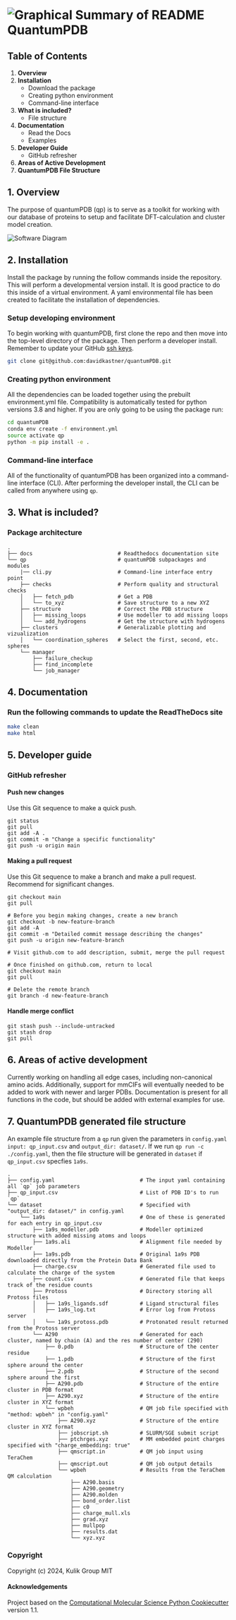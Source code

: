 ![Graphical Summary of README](docs/_static/header.jpg)
QuantumPDB
==============================


## Table of Contents
1. **Overview**
2. **Installation**
    * Download the package
    * Creating python environment
    * Command-line interface
3. **What is included?**
    * File structure
4. **Documentation**
    * Read the Docs
    * Examples
5. **Developer Guide**
    * GitHub refresher
6. **Areas of Active Development**
7. **QuantumPDB File Structure**  


## 1. Overview
The purpose of quantumPDB (qp) is to serve as a toolkit for working with our database of proteins to setup and facilitate DFT-calculation and cluster model creation.

![Software Diagram](https://raw.githubusercontent.com/davidkastner/quantumPDB/main/docs/_static/QuantumPDB.png)

## 2. Installation
Install the package by running the follow commands inside the repository. This will perform a developmental version install. It is good practice to do this inside of a virtual environment. A yaml environmental file has been created to facilitate the installation of dependencies.

### Setup developing environment
To begin working with quantumPDB, first clone the repo and then move into the top-level directory of the package.
Then perform a developer install.
Remember to update your GitHub [ssh keys](https://docs.github.com/en/authentication/connecting-to-github-with-ssh/adding-a-new-ssh-key-to-your-github-account).
```bash
git clone git@github.com:davidkastner/quantumPDB.git
```

### Creating python environment
All the dependencies can be loaded together using the prebuilt environment.yml file.
Compatibility is automatically tested for python versions 3.8 and higher.
If you are only going to be using the package run:
```bash
cd quantumPDB
conda env create -f environment.yml
source activate qp
python -m pip install -e .
```

### Command-line interface
All of the functionality of quantumPDB has been organized into a command-line interface (CLI).
After performing the developer install, the CLI can be called from anywhere using `qp`.


## 3. What is included?
### Package architecture
```
.
├── docs                           # Readthedocs documentation site
└── qp                             # quantumPDB subpackages and modules
    |── cli.py                     # Command-line interface entry point
    ├── checks                     # Perform quality and structural checks
    │   ├── fetch_pdb              # Get a PDB
    │   └── to_xyz                 # Save structure to a new XYZ
    ├── structure                  # Correct the PDB structure
    │   ├── missing_loops          # Use modeller to add missing loops
    │   └── add_hydrogens          # Get the structure with hydrogens
    ├── clusters                   # Generalizable plotting and vizualization
    │   └── coordination_spheres   # Select the first, second, etc. spheres
    └── manager  
        ├── failure_checkup
        ├── find_incomplete
        └── job_manager
```


## 4. Documentation
### Run the following commands to update the ReadTheDocs site
```bash
make clean
make html
```


## 5. Developer guide

### GitHub refresher
#### Push new changes
Use this Git sequence to make a quick push.

```
git status
git pull
git add -A .
git commit -m "Change a specific functionality"
git push -u origin main
```

#### Making a pull request
Use this Git sequence to make a branch and make a pull request.
Recommend for significant changes.

```
git checkout main
git pull

# Before you begin making changes, create a new branch
git checkout -b new-feature-branch
git add -A
git commit -m "Detailed commit message describing the changes"
git push -u origin new-feature-branch

# Visit github.com to add description, submit, merge the pull request

# Once finished on github.com, return to local
git checkout main
git pull

# Delete the remote branch
git branch -d new-feature-branch
```

#### Handle merge conflict

```
git stash push --include-untracked
git stash drop
git pull
```
## 6. Areas of active development
Currently working on handling all edge cases, including non-canonical amino acids. Additionally, support for mmCIFs will eventually needed to be added to work with newer and larger PDBs. Documentation is present for all functions in the code, but should be added with external examples for use. 

## 7. QuantumPDB generated file structure
An example file structure from a `qp` run given the parameters in `config.yaml` `input: qp_input.csv` and `output_dir: dataset/`.
If we run `qp run -c ./config.yaml`, then the file structure will be generated in `dataset` if `qp_input.csv` specfies `1a9s`.
```
.
├── config.yaml                           # The input yaml containing all `qp` job parameters 
├── qp_input.csv                          # List of PDB ID's to run `qp`
└── dataset                               # Specified with "output_dir: dataset/" in config.yaml
    └── 1a9s                              # One of these is generated for each entry in qp_input.csv
        ├── 1a9s_modeller.pdb             # Modeller optimized structure with added missing atoms and loops
        ├── 1a9s.ali                      # Alignment file needed by Modeller
        ├── 1a9s.pdb                      # Original 1a9s PDB downloaded directly from the Protein Data Bank
        ├── charge.csv                    # Generated file used to calculate the charge of the system
        ├── count.csv                     # Generated file that keeps track of the residue counts
        ├── Protoss                       # Directory storing all Protoss files
        │   ├── 1a9s_ligands.sdf          # Ligand structural files
        │   ├── 1a9s_log.txt              # Error log from Protoss server
        │   └── 1a9s_protoss.pdb          # Protonated result returned from the Protoss server
        └── A290                          # Generated for each cluster, named by chain (A) and the res number of center (290)
            ├── 0.pdb                     # Structure of the center residue
            ├── 1.pdb                     # Structure of the first sphere around the center
            ├── 2.pdb                     # Structure of the second sphere around the first
            ├── A290.pdb                  # Structure of the entire cluster in PDB format
            ├── A290.xyz                  # Structure of the entire cluster in XYZ format
            └── wpbeh                     # QM job file specified with "method: wpbeh" in "config.yaml"
                ├── A290.xyz              # Structure of the entire cluster in XYZ format
                ├── jobscript.sh          # SLURM/SGE submit script
                ├── ptchrges.xyz          # MM embedded point charges specified with "charge_embedding: true"
                ├── qmscript.in           # QM job input using TeraChem
                ├── qmscript.out          # QM job output details
                └── wpbeh                 # Results from the TeraChem QM calculation
                    ├── A290.basis
                    ├── A290.geometry
                    ├── A290.molden
                    ├── bond_order.list
                    ├── c0
                    ├── charge_mull.xls
                    ├── grad.xyz
                    ├── mullpop
                    ├── results.dat
                    └── xyz.xyz
```

### Copyright

Copyright (c) 2024, Kulik Group MIT

#### Acknowledgements
 
Project based on the 
[Computational Molecular Science Python Cookiecutter](https://github.com/molssi/cookiecutter-cms) version 1.1.
